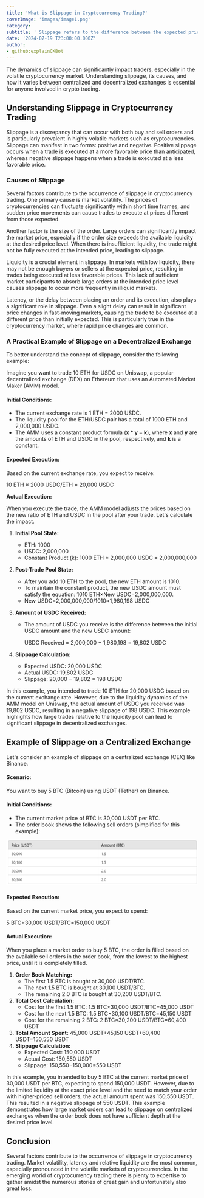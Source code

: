 ```yaml
---
title: 'What is Slippage in Cryptocurrency Trading?'
coverImage: 'images/image1.png'
category:
subtitle: ' Slippage refers to the difference between the expected price of a trade and the actual price at which the trade is executed'
date: '2024-07-19 T23:00:00.000Z'
author:
- github:explainCKBot
---
```


The dynamics of slippage can significantly impact traders, especially in the volatile cryptocurrency market. Understanding slippage, its causes, and how it varies between centralized and decentralized exchanges is essential for anyone involved in crypto trading.


## Understanding Slippage in Cryptocurrency Trading

Slippage is a discrepancy that can occur with both buy and sell orders and is particularly prevalent in highly volatile markets such as cryptocurrencies. Slippage can manifest in two forms: positive and negative. Positive slippage occurs when a trade is executed at a more favorable price than anticipated, whereas negative slippage happens when a trade is executed at a less favorable price.


### Causes of Slippage

Several factors contribute to the occurrence of slippage in cryptocurrency trading. One primary cause is market volatility. The prices of cryptocurrencies can fluctuate significantly within short time frames, and sudden price movements can cause trades to execute at prices different from those expected.

Another factor is the size of the order. Large orders can significantly impact the market price, especially if the order size exceeds the available liquidity at the desired price level. When there is insufficient liquidity, the trade might not be fully executed at the intended price, leading to slippage.

Liquidity is a crucial element in slippage. In markets with low liquidity, there may not be enough buyers or sellers at the expected price, resulting in trades being executed at less favorable prices. This lack of sufficient market participants to absorb large orders at the intended price level causes slippage to occur more frequently in illiquid markets.

Latency, or the delay between placing an order and its execution, also plays a significant role in slippage. Even a slight delay can result in significant price changes in fast-moving markets, causing the trade to be executed at a different price than initially expected. This is particularly true in the cryptocurrency market, where rapid price changes are common.


### A Practical Example of Slippage on a Decentralized Exchange

To better understand the concept of slippage, consider the following example:

Imagine you want to trade 10 ETH for USDC on Uniswap, a popular decentralized exchange (DEX) on Ethereum that uses an Automated Market Maker (AMM) model.


#### **Initial Conditions:**



* The current exchange rate is 1 ETH = 2000 USDC.
* The liquidity pool for the ETH/USDC pair has a total of 1000 ETH and 2,000,000 USDC.
* The AMM uses a constant product formula (**x * y = k**), where **x** and **y** are the amounts of ETH and USDC in the pool, respectively, and **k** is a constant.


#### **Expected Execution:**

Based on the current exchange rate, you expect to receive: 

10 ETH × 2000 USDC/ETH = 20,000 USDC

**Actual Execution:**

When you execute the trade, the AMM model adjusts the prices based on the new ratio of ETH and USDC in the pool after your trade. Let's calculate the impact.



1. **Initial Pool State:**
    * ETH: 1000
    * USDC: 2,000,000
    * Constant Product (k): 1000 ETH * 2,000,000 USDC = 2,000,000,000
2. **Post-Trade Pool State:**
    * After you add 10 ETH to the pool, the new ETH amount is 1010.
    * To maintain the constant product, the new USDC amount must satisfy the equation: 1010 ETH×New USDC=2,000,000,000.
    * New USDC=2,000,000,000/1010​≈1,980,198 USDC
3. **Amount of USDC Received:**
    * The amount of USDC you receive is the difference between the initial USDC amount and the new USDC amount: 

        USDC Received = 2,000,000 − 1,980,198 = 19,802 USDC

4. **Slippage Calculation:**
    * Expected USDC: 20,000 USDC
    * Actual USDC: 19,802 USDC
    * Slippage: 20,000 − 19,802 = 198 USDC

In this example, you intended to trade 10 ETH for 20,000 USDC based on the current exchange rate. However, due to the liquidity dynamics of the AMM model on Uniswap, the actual amount of USDC you received was 19,802 USDC, resulting in a negative slippage of 198 USDC. This example highlights how large trades relative to the liquidity pool can lead to significant slippage in decentralized exchanges. 


## Example of Slippage on a Centralized Exchange

Let's consider an example of slippage on a centralized exchange (CEX) like Binance.


#### **Scenario:**

You want to buy 5 BTC (Bitcoin) using USDT (Tether) on Binance.


#### **Initial Conditions:**



* The current market price of BTC is 30,000 USDT per BTC.
* The order book shows the following sell orders (simplified for this example):



![alt_text](images/image11.png "image_tooltip")



#### **Expected Execution:**

Based on the current market price, you expect to spend: 

5 BTC×30,000 USDT/BTC=150,000 USDT


#### **Actual Execution:**

When you place a market order to buy 5 BTC, the order is filled based on the available sell orders in the order book, from the lowest to the highest price, until it is completely filled.



1. **Order Book Matching:**
    * The first 1.5 BTC is bought at 30,000 USDT/BTC.
    * The next 1.5 BTC is bought at 30,100 USDT/BTC.
    * The remaining 2.0 BTC is bought at 30,200 USDT/BTC.
2. **Total Cost Calculation:**
    * Cost for the first 1.5 BTC: 1.5 BTC×30,000 USDT/BTC=45,000 USDT
    * Cost for the next 1.5 BTC: 1.5 BTC×30,100 USDT/BTC=45,150 USDT
    * Cost for the remaining 2 BTC: 2 BTC×30,200 USDT/BTC=60,400 USDT
3. **Total Amount Spent:** 45,000 USDT+45,150 USDT+60,400 USDT=150,550 USDT
4. **Slippage Calculation:**
    * Expected Cost: 150,000 USDT
    * Actual Cost: 150,550 USDT
    * Slippage: 150,550−150,000=550 USDT

In this example, you intended to buy 5 BTC at the current market price of 30,000 USDT per BTC, expecting to spend 150,000 USDT. However, due to the limited liquidity at the exact price level and the need to match your order with higher-priced sell orders, the actual amount spent was 150,550 USDT. This resulted in a negative slippage of 550 USDT. This example demonstrates how large market orders can lead to slippage on centralized exchanges when the order book does not have sufficient depth at the desired price level.

## Conclusion
Several factors contribute to the occurrence of slippage in cryptocurrency trading. Market volatility, latency and relative liquidity are the most common, especially pronounced in the volatile markets of cryptocurrencies. In the emerging world of cryptocurrency trading there is plenty to expertise to gather amidst the numerous stories of great gain and unfortunately also great loss.
